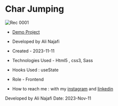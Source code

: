 # Char Jumping


![Rec 0001](https://github.com/alinajafiweb/charJumping/assets/147813870/3ca7cc64-2343-4894-98a1-b0c9b1fab789)


- [Demo Project](https://alinajafiweb.github.io/charJumping/)

- Developed by Ali Najafi

- Created - 2023-11-11

- Technologies Used - Html5 , css3, Sass

- Hooks Used : useState 

- Role - Frontend

- How to reach me : with my [instagram](https://www.instagram.com/alinajafi_web) and [linkedin](https://www.linkedin.com/in/alinajafi79/)

Developed by Ali Najafi
Date: 2023-Nov-11
